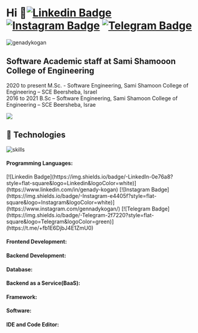 Hi 👋[![Linkedin Badge](https://img.shields.io/badge/-LinkedIn-0e76a8?style=flat-square&logo=Linkedin&logoColor=white)](https://www.linkedin.com/in/genady-kogan)
[![Instagram Badge](https://img.shields.io/badge/-Instagram-e4405f?style=flat-square&logo=Instagram&logoColor=white)](https://www.instagram.com/gennadykogan/)
[![Telegram Badge](https://img.shields.io/badge/-Telegram-2f7220?style=flat-square&logo=Telegram&logoColor=green)](https://t.me/+fb1E6DjbJ4E1ZmU0)
=============================
<p align="left"> <img src="https://komarev.com/ghpvc/?username=genadykogan&label=Profile%20views&color=0e75b6&style=flat" alt="genadykogan" /> </p>

Software Academic staff at Sami Shamooon College of Engineering
---------------------------------------------------------------

2020 to present M.Sc. - Software Engineering, Sami Shamoon College of Engineering – SCE Beersheba, Israel </br>
2016 to 2021 B.Sc – Software Engineering, Sami Shamoon College of Engineering – SCE Beersheba, Israe </br>

<a href="https://www.github.com/genadykogan" target="_blank" rel="noreferrer"><img
src="https://img.shields.io/github/followers/genadykogan?logo=github&style=for-the-badge&color=0891b2&labelColor=1c1917" /></a>

## 🔧 Technologies

![skills](https://skillicons.dev/icons?i=html,css,r,c,cpp,cs,js,ts,nodejs,java,react,mongodb,mysql,py,django,express,github,jenkins,git,bash,powershell,aws,jquery,idea,visualstudio,vscode&theme=light)

<h4 align="left">Programming Languages:</h4>
[![Linkedin Badge](https://img.shields.io/badge/-LinkedIn-0e76a8?style=flat-square&logo=Linkedin&logoColor=white)](https://www.linkedin.com/in/genady-kogan)
[![Instagram Badge](https://img.shields.io/badge/-Instagram-e4405f?style=flat-square&logo=Instagram&logoColor=white)](https://www.instagram.com/gennadykogan/)
[![Telegram Badge](https://img.shields.io/badge/-Telegram-2f7220?style=flat-square&logo=Telegram&logoColor=green)](https://t.me/+fb1E6DjbJ4E1ZmU0)
<h4 align="left">Frontend Development:</h4>

<h4 align="left">Backend Development:</h4>

<h4 align="left">Database:</h4>

<h4 align="left">Backend as a Service(BaaS):</h4>

<h4 align="left">Framework:</h4>

<h4 align="left">Software:</h4>

<h4 align="left">IDE and Code Editor:</h4>

